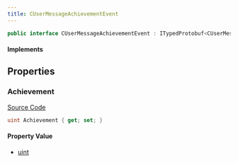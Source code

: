 ```yaml
---
title: CUserMessageAchievementEvent
---
```


```csharp
public interface CUserMessageAchievementEvent : ITypedProtobuf<CUserMessageAchievementEvent>, INativeHandle, INetMessage<CUserMessageAchievementEvent>, IDisposable
```

#### Implements

## Properties

### Achievement

[Source Code](https://github.com/swiftly-solution/swiftlys2/blob/main/managed/src/SwiftlyS2.Generated/Protobufs/Interfaces/CUserMessageAchievementEvent.cs#L18)

```csharp
uint Achievement { get; set; }
```

#### Property Value

- [uint](https://learn.microsoft.com/dotnet/api/system.uint32)

